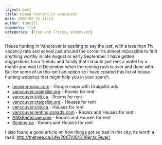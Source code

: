```yaml
---
layout: post
title: House hunting in vancouver
date: 2007-08-31 11:14
author: funvill
comments: true
categories: [Tips and Tricks, Vancouver]
---
```

House hunting in Vancouver is exalting to say the lest, with a less then 1% vacancy rate and school just around the corner its almost impossible to find anything worthy in late August or early September. I have gotten suggestions from friends and family that I should just rent a motel for a month and wait till December when the renting rush is over and done with. But for some of us this isn't an option so I have created this list of house hunting websites that might help you in your search.
<ul>
	<li><a href="http://www.housingmaps.com/">housingmaps.com</a> - Google maps with Craigslist ads</li>
	<li><a href="http://vancouver.craigslist.org/roo/">vancouver.craigslist.org</a> - Rooms for rent</li>
	<li><a href="http://vancouver.kijiji.ca/f-housing-rooms-shared-W0QQCatIdZ36">vancouver.kijiji.ca </a> - Rooms for rent</li>
	<li><a href="http://vancouver.craigslist.org/apa/">vancouver.craigslist.org</a> - Houses for rent</li>
	<li><a href="http://vancouver.kijiji.ca/f-housing-house-rental-W0QQCatIdZ43">vancouver.kijiji.ca </a> - Houses for rent</li>
	<li><a href="http://vancouver.renting.canada.com/">vancouver.renting.canada.com</a> - Rooms and Houses for rent</li>
	<li><a href="http://www.amsrentsline.com/">AMSRentsLine.com</a> - Rooms and Houses for rent</li>
	<li><a href="http://vancouver.renting.canada.com/">Renting.ca</a> - Rooms and Houses for rent</li>
</ul>
I also found a good article on how things got so bad in this city, its worth a read.
<a href="http://thetyee.ca/Life/2007/08/31/RentalFever/">http://thetyee.ca/Life/2007/08/31/RentalFever/</a>
